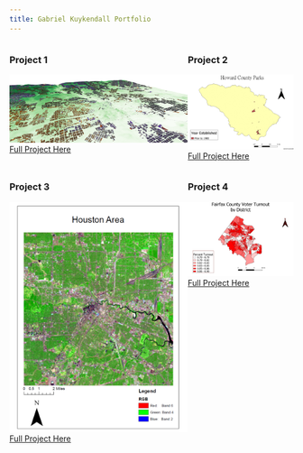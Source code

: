 ```yaml
---
title: Gabriel Kuykendall Portfolio
---
```

<div style="display:table-row; width:100%; table-layout: fixed">
<div style="display: table-cell; width:400px; margin-right:3px" markdown="1">
  
### Project 1
![alt text](https://raw.githubusercontent.com/gkuykendall96/gkuykendall96.github.io/master/project1/fullmap3.png)
 [Full Project Here](https://github.com/gkuykendall96/gkuykendall96.github.io/blob/master/project1/project1.md)

</div>

<div style="display: table-cell; width:280px" markdown="1">

### Project 2
![alt text](https://raw.githubusercontent.com/gkuykendall96/gkuykendall96.github.io/master/gifall.gif)
 [Full Project Here](https://github.com/gkuykendall96/gkuykendall96.github.io/blob/master/project2/kuykendall_project2.md)

</div>
</div>


<div style="display:table-row; width:100%; table-layout: fixed">
<div style="display: table-cell; width:400px; margin-right:3px" markdown="1">
  
### Project 3
![alt text](https://raw.githubusercontent.com/gkuykendall96/gkuykendall96.github.io/master/project3/381lab2.png)
[Full Project Here](https://github.com/gkuykendall96/gkuykendall96.github.io/blob/master/project3/project3.md)
</div>

<div style="display: table-cell; width:200px" markdown="1">

### Project 4
![alt text](https://raw.githubusercontent.com/gkuykendall96/gkuykendall96.github.io/master/project4/voterturnout.png)
[Full Project Here](https://github.com/gkuykendall96/gkuykendall96.github.io/blob/master/project4/project4.md)

</div>
</div>


<div style="display:table-row; width:100%; table-layout: fixed">
<div style="display: table-cell; width:500px; margin-right:3px" markdown="1">
